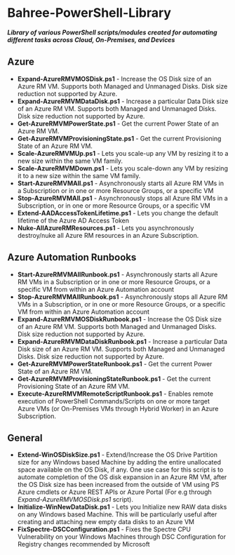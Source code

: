 # Bahree-PowerShell-Library

_**Library of various PowerShell scripts/modules created for automating different tasks across Cloud, On-Premises, and Devices**_

## Azure

- **Expand-AzureRMVMOSDisk.ps1** - Increase the OS Disk size of an Azure RM VM. Supports both Managed and Unmanaged Disks. Disk size reduction not supported by Azure.
- **Expand-AzureRMVMDataDisk.ps1** - Increase a particular Data Disk size of an Azure RM VM. Supports both Managed and Unmanaged Disks. Disk size reduction not supported by Azure.
- **Get-AzureRMVMPowerState.ps1** - Get the current Power State of an Azure RM VM.
- **Get-AzureRMVMProvisioningState.ps1** - Get the current Provisioning State of an Azure RM VM.
- **Scale-AzureRMVMUp.ps1** - Lets you scale-up any VM by resizing it to a new size within the same VM family.
- **Scale-AzureRMVMDown.ps1** - Lets you scale-down any VM by resizing it to a new size within the same VM family.
- **Start-AzureRMVMAll.ps1** - Asynchronously starts all Azure RM VMs in a Subscription or in one or more Resource Groups, or a specific VM
- **Stop-AzureRMVMAll.ps1** - Asynchronously stops all Azure RM VMs in a Subscription, or in one or more Resource Groups, or a specific VM
- **Extend-AADAccessTokenLifetime.ps1** - Lets you change the default lifetime of the Azure AD Access Token
- **Nuke-AllAzureRMResources.ps1** - Lets you asynchronously destroy/nuke all Azure RM resources in an Azure Subscription.

## Azure Automation Runbooks

- **Start-AzureRMVMAllRunbook.ps1** - Asynchronously starts all Azure RM VMs in a Subscription or in one or more Resource Groups, or a specific VM from within an Azure Automation account
- **Stop-AzureRMVMAllRunbook.ps1** - Asynchronously stops all Azure RM VMs in a Subscription, or in one or more Resource Groups, or a specific VM from within an Azure Automation account
- **Expand-AzureRMVMOSDiskRunbook.ps1** - Increase the OS Disk size of an Azure RM VM. Supports both Managed and Unmanaged Disks. Disk size reduction not supported by Azure.
- **Expand-AzureRMVMDataDiskRunbook.ps1** - Increase a particular Data Disk size of an Azure RM VM. Supports both Managed and Unmanaged Disks. Disk size reduction not supported by Azure.
- **Get-AzureRMVMPowerStateRunbook.ps1** - Get the current Power State of an Azure RM VM.
- **Get-AzureRMVMProvisioningStateRunbook.ps1** - Get the current Provisioning State of an Azure RM VM.
- **Execute-AzureRMVMRemoteScriptRunbook.ps1** - Enables remote execution of PowerShell Commands/Scripts on one or more target Azure VMs (or On-Premises VMs through Hybrid Worker) in an Azure Subscription.

## General

- **Extend-WinOSDiskSize.ps1** - Extend/Increase the OS Drive Partition size for any Windows based Machine by adding the entire unallocated space available on the OS Disk, if any. One use case for this script is to automate completion of the OS disk expansion in an Azure RM VM, after the OS Disk size has been increased from the outside of VM using PS Azure cmdlets or Azure REST APIs or Azure Portal (For e.g through _Expand-AzureRMVMOSDisk.ps1_ script).
- **Initialize-WinNewDataDisk.ps1** - Lets you Initialize new RAW data disks on any Windows based Machine. This will be particularly useful after creating and attaching new empty data disks to an Azure VM
- **FixSpectre-DSCConfiguration.ps1** - Fixes the Spectre CPU Vulnerability on your Windows Machines through DSC Configuration for Registry changes recommended by Microsoft